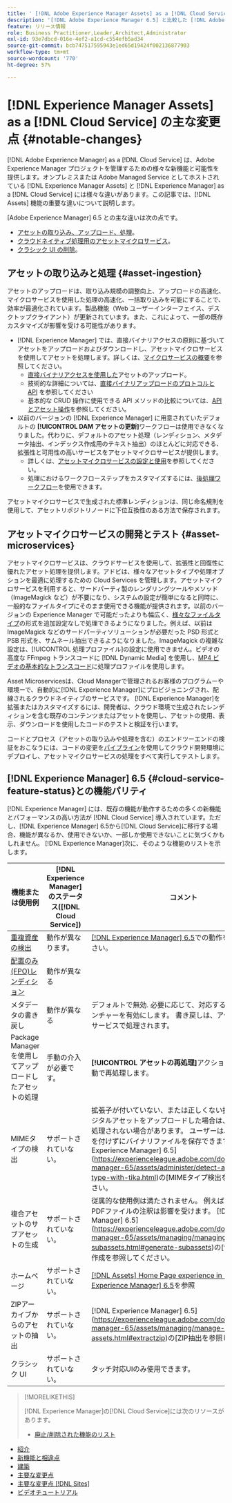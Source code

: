 ```yaml
---
title: ' [!DNL Adobe Experience Manager Assets] as a [!DNL Cloud Service] の主な変更点'
description: '[!DNL Adobe Experience Manager 6.5] と比較した [!DNL Adobe Experience Manager Assets] in [!DNL Experience Manager] as a [!DNL Cloud Service] の主な変更点。'
feature: リリース情報
role: Business Practitioner,Leader,Architect,Administrator
exl-id: 93e7dbcd-016e-4ef2-a1cd-c554efb5ad34
source-git-commit: bcb747517595943e1ed65d19424f002136877903
workflow-type: tm+mt
source-wordcount: '770'
ht-degree: 57%

---
```


# [!DNL Experience Manager Assets] as a [!DNL Cloud Service] の主な変更点 {#notable-changes}

[!DNL Adobe Experience Manager] as a [!DNL Cloud Service] は、Adobe Experience Manager プロジェクトを管理するための様々な新機能と可能性を提供します。オンプレミスまたは Adobe Managed Service としてホストされている [!DNL Experience Manager Assets] と [!DNL Experience Manager] as a [!DNL Cloud Service] には様々な違いがあります。この記事では、[!DNL Assets] 機能の重要な違いについて説明します。

[Adobe Experience Manager] 6.5 との主な違いは次の点です。

* [アセットの取り込み、アップロード、処理](#asset-ingestion)。
* [クラウドネイティブ処理用のアセットマイクロサービス](#asset-microservices)。
* [クラシック UI の削除](#classic-ui)。

## アセットの取り込みと処理 {#asset-ingestion}

アセットのアップロードは、取り込み規模の調整向上、アップロードの高速化、マイクロサービスを使用した処理の高速化、一括取り込みを可能にすることで、効率が最適化されています。製品機能（Web ユーザーインターフェイス、デスクトップクライアント）が更新されています。また、これによって、一部の既存カスタマイズが影響を受ける可能性があります。

* [!DNL Experience Manager] では、直接バイナリアクセスの原則に基づいてアセットをアップロードおよびダウンロードし、アセットマイクロサービスを使用してアセットを処理します。詳しくは、[マイクロサービスの概要](/help/assets/asset-microservices-overview.md)を参照してください。
   * [直接バイナリアクセスを使用した](/help/assets/asset-microservices-overview.md#asset-upload-with-direct-binary-access)アセットのアップロード。
   * 技術的な詳細については、[直接バイナリアップロードのプロトコルと API](/help/assets/developer-reference-material-apis.md#upload-binary) を参照してください
   * 基本的な CRUD 操作に使用できる API メソッドの比較については、[API とアセット操作](/help/assets/developer-reference-material-apis.md#use-cases-and-apis)を参照してください。
* 以前のバージョンの [!DNL Experience Manager] に用意されていたデフォルトの **[!UICONTROL DAM アセットの更新]**&#x200B;ワークフローは使用できなくなりました。代わりに、デフォルトのアセット処理（レンディション、メタデータ抽出、インデックス作成用のテキスト抽出）のほとんどに対応できる、拡張性と可用性の高いサービスをアセットマイクロサービスが提供します。
   * 詳しくは、[アセットマイクロサービスの設定と使用](/help/assets/asset-microservices-configure-and-use.md)を参照してください。
   * 処理におけるワークフローステップをカスタマイズするには、[後処理ワークフロー](/help/assets/asset-microservices-configure-and-use.md#post-processing-workflows)を使用できます。

アセットマイクロサービスで生成された標準レンディションは、同じ命名規則を使用して、アセットリポジトリノードに下位互換性のある方法で保存されます。

## アセットマイクロサービスの開発とテスト {#asset-microservices}

アセットマイクロサービスは、クラウドサービスを使用して、拡張性と回復性に優れたアセット処理を提供します。アドビは、様々なアセットタイプや処理オプションを最適に処理するための Cloud Services を管理します。アセットマイクロサービスを利用すると、サードパーティ製のレンダリングツールやメソッド（ImageMagick など）が不要になり、システムの設定が簡単になると同時に、一般的なファイルタイプにそのまま使用できる機能が提供されます。以前のバージョンの Experience Manager で可能だったよりも幅広く、[様々なファイルタイプ](/help/assets/file-format-support.md)の形式を追加設定なしで処理できるようになりました。例えば、以前は ImageMagick などのサードパーティソリューションが必要だった PSD 形式と PSB 形式を、サムネール抽出できるようになりました。ImageMagick の複雑な設定は、[!UICONTROL 処理プロファイル]の設定に使用できません。ビデオの高度な FFmpeg トランスコードに [!DNL Dynamic Media] を使用し、[MP4 ビデオの基本的なトランスコード](/help/assets/manage-video-assets.md#transcode-video)に処理プロファイルを使用します。

Asset Microservicesは、Cloud Managerで管理されるお客様のプログラムーや環境ーで、自動的に[!DNL Experience Manager]にプロビジョニングされ、配線されるクラウドネイティブのサービスです。 [!DNL Experience Manager]を拡張またはカスタマイズするには、開発者は、クラウド環境で生成されたレンディションを含む既存のコンテンツまたはアセットを使用し、アセットの使用、表示、ダウンロードを使用したコードのテストと検証を行います。

コードとプロセス（アセットの取り込みや処理を含む）のエンドツーエンドの検証をおこなうには、コードの変更を[パイプライン](/help/implementing/cloud-manager/configure-pipeline.md)を使用してクラウド開発環境にデプロイし、アセットマイクロサービスの処理をすべて実行してテストします。


## [!DNL Experience Manager] 6.5 {#cloud-service-feature-status}との機能パリティ

[!DNL Experience Manager] には、既存の機能が動作するための多くの新機能とパフォーマンスの高い方法が [!DNL Cloud Service] 導入されています。ただし、[!DNL Experience Manager] 6.5から[!DNL Cloud Service]に移行する場合、機能が異なるか、使用できないか、一部しか使用できないことに気づくかもしれません。 [!DNL Experience Manager]次に、そのような機能のリストを示します。

| 機能または使用例 | [!DNL Experience Manager]のステータス([!DNL Cloud Service]) | コメント |
|-----|-----|-----|
| [重複資産の検出](/help/assets/manage-digital-assets.md#detect-duplicate-assets) | 動作が異なります。 | [ [!DNL Experience Manager] 6.5](https://experienceleague.adobe.com/docs/experience-manager-65/assets/managing/duplicate-detection.html)での動作を参照してください。 |
| [配置のみ(FPO)レンディション](https://helpx.adobe.com/enterprise/admin-guide.html/enterprise/using/configure-aem-assets-for-asset-link.ug.html#configfporendition) | 動作が異なる |  |
| メタデータの書き戻し | 動作が異なる | デフォルトで無効. 必要に応じて、対応するワークフローランチャーを有効にします。 書き戻しは、アセットマイクロサービスで処理されます。 |
| Package Managerを使用してアップロードしたアセットの処理 | 手動の介入が必要です。 | **[!UICONTROL アセットの再処理]**&#x200B;アクションを使用して手動で再処理します。 |
| MIMEタイプの検出 | サポートされていない。 | 拡張子が付いていない、または正しくない拡張子を持つデジタルアセットをアップロードした場合は、必要に応じて処理されない場合があります。 ユーザーは、DAMに拡張子を付けずにバイナリファイルを保存できます。  [!DNL Experience Manager] 6.5](https://experienceleague.adobe.com/docs/experience-manager-65/assets/administer/detect-asset-mime-type-with-tika.html)の[MIMEタイプ検出を参照してください。 |
| 複合アセットのサブアセットの生成 | サポートされていない。 | 従属的な使用例は満たされません。 例えば、複数ページのPDFファイルの注釈は影響を受けます。  [!DNL Experience Manager] 6.5](https://experienceleague.adobe.com/docs/experience-manager-65/assets/managing/managing-linked-subassets.html#generate-subassets)の[サブアセットの作成を参照してください。 |
| ホームページ | サポートされていない。 | [[!DNL Assets] Home Page experience in [!DNL Experience Manager] 6.5](https://experienceleague.adobe.com/docs/experience-manager-65/assets/using/assets-home-page.html)を参照 |
| ZIPアーカイブからのアセットの抽出 | サポートされていない。 |  [!DNL Experience Manager] 6.5](https://experienceleague.adobe.com/docs/experience-manager-65/assets/managing/manage-assets.html#extractzip)の[ZIP抽出を参照してください。 |
| クラシック UI | サポートされていない。 | タッチ対応UIのみ使用できます。 |

>[!MORELIKETHIS]
>
>[!DNL Experience Manager]の[!DNL Cloud Service]には次のリソースがあります。
>
>* [廃止/削除された機能のリスト](/help/release-notes/deprecated-removed-features.md)
* [紹介](/help/overview/introduction.md)
* [新機能と相違点](/help/overview/what-is-new-and-different.md)
* [建築](/help/core-concepts/architecture.md)
* [主要な変更点](/help/release-notes/aem-cloud-changes.md)
* [主要な変更点 [!DNL Sites]](/help/sites-cloud/sites-cloud-changes.md)
* [ビデオチュートリアル](https://experienceleague.adobe.com/docs/experience-manager-learn/cloud-service/overview.html?lang=ja)

